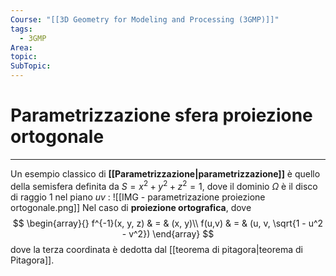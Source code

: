 ```yaml
---
Course: "[[3D Geometry for Modeling and Processing (3GMP)]]"
tags:
  - 3GMP
Area: 
topic: 
SubTopic: 
---
```


# Parametrizzazione sfera proiezione ortogonale
---
Un esempio classico di **[[Parametrizzazione|parametrizzazione]]** è quello della semisfera definita da $S=x^2 + y^2 + z^2 = 1$, dove il dominio $\Omega$ è il disco di raggio 1 nel piano $uv$ :
![[IMG - parametrizazione proiezione ortogonale.png]]
Nel caso di **proiezione ortografica**, dove $$
\begin{array}{}
f^{-1}(x, y, z)  & = &  (x, y)\\
f(u,v)  & = &  (u, v, \sqrt{1 - u^2 - v^2})
\end{array}
$$dove la terza coordinata è dedotta dal [[teorema di pitagora|teorema di Pitagora]].
